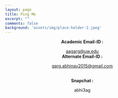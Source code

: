 ```yaml
---
layout: page
title: Ping Me
excerpt: ""
comments: false
background: 'assets/img/place-holder-2.jpeg'
---
```

<center>
<b>Academic Email-ID :</b> 

aagarg@uw.edu
<br>
<b>Alternate Email-ID :</b> 

garg.abhinav2015@gmail.com

<br>
<b> Snapchat :</b>

abhi3ag
</center>
